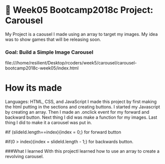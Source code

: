 # 🎠 Week05 Bootcamp2018c Project: Carousel
My Project is a caousel I made using an array to target my images. My idea was to show games that will be releasing soon.
### Goal: Build a Simple Image Carousel

file:///home/resilient/Desktop/rcoders/week5/carousel/carousel-bootcamp2018c-week05/index.html
# How its made
Languages: HTML, CSS, and JavaScript
I made this project by first making the html putting in the sections and creating buttons. I started my Javascript by creating an array. Then I made an .onclick event for my forward and backward button. Next thing I did was make a function for my images. Last thing I did to make it a carousel was put in.

#if (slideId.length==index){index = 0;} for forward button 

#if(0 > index){index = slideId.length - 1;} for backwards button.

###What I learned
With this projectI learned how to use an array to create a revolving carousel.
